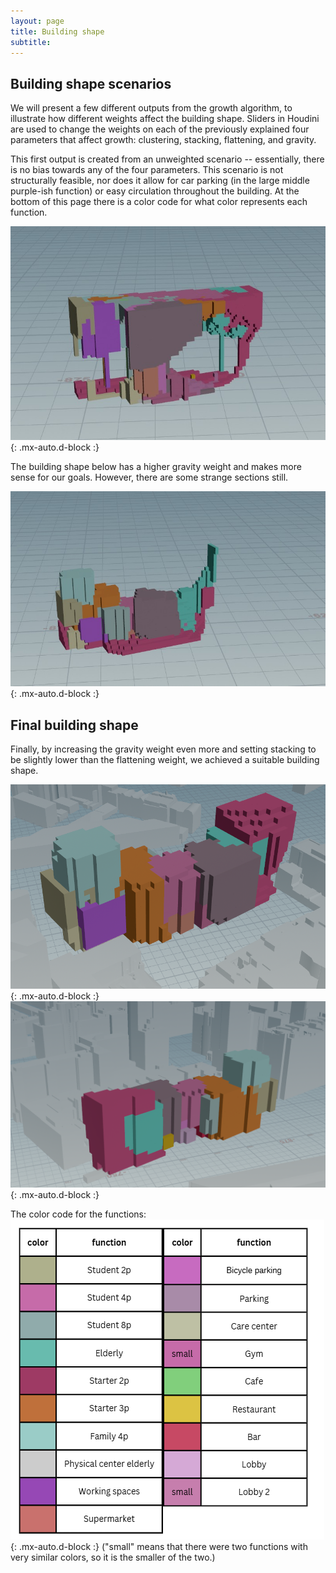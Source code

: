 ```yaml
---
layout: page
title: Building shape
subtitle: 
---
```


## Building shape scenarios
We will present a few different outputs from the growth algorithm, to illustrate how different weights affect the building shape. Sliders in Houdini are used to change the weights on each of the previously explained four parameters that affect growth: clustering, stacking, flattening, and gravity.

This first output is created from an unweighted scenario -- essentially, there is no bias towards any of the four parameters. This scenario is not structurally feasible, nor does it allow for car parking (in the large middle purple-ish function) or easy circulation throughout the building. At the bottom of this page there is a color code for what color represents each function.

![building shape 1](/assets/img/buildingshape1.jpg){: .mx-auto.d-block :}

The building shape below has a higher gravity weight and  makes more sense for our goals. However, there are some strange sections still.

![building shape 2](/assets/img/buildingshape2.jpg){: .mx-auto.d-block :}

## Final building shape

Finally, by increasing the gravity weight even more and setting stacking to be slightly lower than the flattening weight, we achieved a suitable building shape.

![final building shape front](/assets/img/finalbuildingshape1.png){: .mx-auto.d-block :}![final building shape back](/assets/img/finalbuildingshape2.png){: .mx-auto.d-block :}

The color code for the functions:
![function color code](/assets/img/function_key.png){: .mx-auto.d-block :}
("small" means that there were two functions with very similar colors, so it is the smaller of the two.)